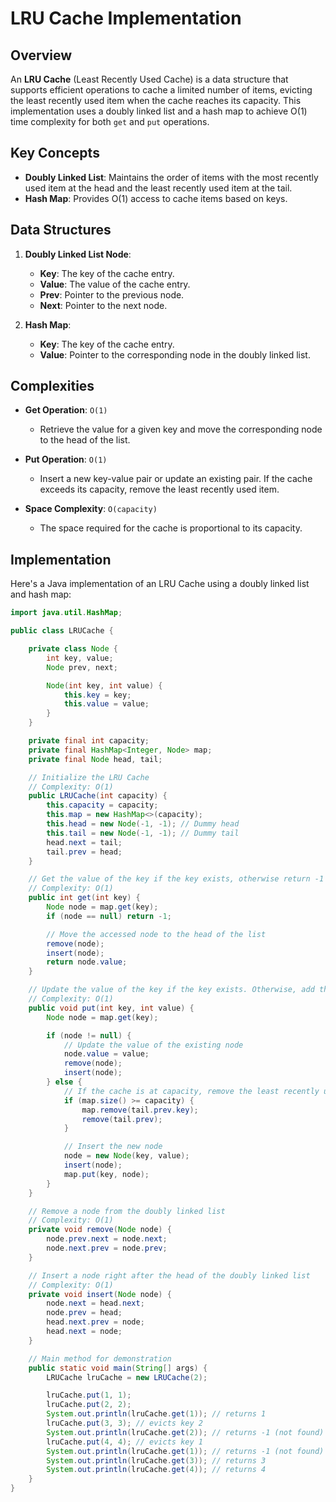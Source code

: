 # LRU Cache Implementation

## Overview

An **LRU Cache** (Least Recently Used Cache) is a data structure that supports efficient operations to cache a limited number of items, evicting the least recently used item when the cache reaches its capacity. This implementation uses a doubly linked list and a hash map to achieve O(1) time complexity for both `get` and `put` operations.

## Key Concepts

- **Doubly Linked List**: Maintains the order of items with the most recently used item at the head and the least recently used item at the tail.
- **Hash Map**: Provides O(1) access to cache items based on keys.

## Data Structures

1. **Doubly Linked List Node**:
    - **Key**: The key of the cache entry.
    - **Value**: The value of the cache entry.
    - **Prev**: Pointer to the previous node.
    - **Next**: Pointer to the next node.

2. **Hash Map**:
    - **Key**: The key of the cache entry.
    - **Value**: Pointer to the corresponding node in the doubly linked list.

## Complexities

- **Get Operation**: `O(1)`
    - Retrieve the value for a given key and move the corresponding node to the head of the list.

- **Put Operation**: `O(1)`
    - Insert a new key-value pair or update an existing pair. If the cache exceeds its capacity, remove the least recently used item.

- **Space Complexity**: `O(capacity)`
    - The space required for the cache is proportional to its capacity.

## Implementation

Here's a Java implementation of an LRU Cache using a doubly linked list and hash map:

```java
import java.util.HashMap;

public class LRUCache {

    private class Node {
        int key, value;
        Node prev, next;

        Node(int key, int value) {
            this.key = key;
            this.value = value;
        }
    }

    private final int capacity;
    private final HashMap<Integer, Node> map;
    private final Node head, tail;

    // Initialize the LRU Cache
    // Complexity: O(1)
    public LRUCache(int capacity) {
        this.capacity = capacity;
        this.map = new HashMap<>(capacity);
        this.head = new Node(-1, -1); // Dummy head
        this.tail = new Node(-1, -1); // Dummy tail
        head.next = tail;
        tail.prev = head;
    }

    // Get the value of the key if the key exists, otherwise return -1
    // Complexity: O(1)
    public int get(int key) {
        Node node = map.get(key);
        if (node == null) return -1;

        // Move the accessed node to the head of the list
        remove(node);
        insert(node);
        return node.value;
    }

    // Update the value of the key if the key exists. Otherwise, add the key-value pair to the cache
    // Complexity: O(1)
    public void put(int key, int value) {
        Node node = map.get(key);

        if (node != null) {
            // Update the value of the existing node
            node.value = value;
            remove(node);
            insert(node);
        } else {
            // If the cache is at capacity, remove the least recently used item
            if (map.size() >= capacity) {
                map.remove(tail.prev.key);
                remove(tail.prev);
            }

            // Insert the new node
            node = new Node(key, value);
            insert(node);
            map.put(key, node);
        }
    }

    // Remove a node from the doubly linked list
    // Complexity: O(1)
    private void remove(Node node) {
        node.prev.next = node.next;
        node.next.prev = node.prev;
    }

    // Insert a node right after the head of the doubly linked list
    // Complexity: O(1)
    private void insert(Node node) {
        node.next = head.next;
        node.prev = head;
        head.next.prev = node;
        head.next = node;
    }

    // Main method for demonstration
    public static void main(String[] args) {
        LRUCache lruCache = new LRUCache(2);

        lruCache.put(1, 1);
        lruCache.put(2, 2);
        System.out.println(lruCache.get(1)); // returns 1
        lruCache.put(3, 3); // evicts key 2
        System.out.println(lruCache.get(2)); // returns -1 (not found)
        lruCache.put(4, 4); // evicts key 1
        System.out.println(lruCache.get(1)); // returns -1 (not found)
        System.out.println(lruCache.get(3)); // returns 3
        System.out.println(lruCache.get(4)); // returns 4
    }
}

